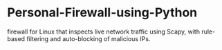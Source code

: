 # Personal-Firewall-using-Python
firewall for Linux that inspects live network traffic using Scapy, with rule-based filtering and auto-blocking of malicious IPs.

